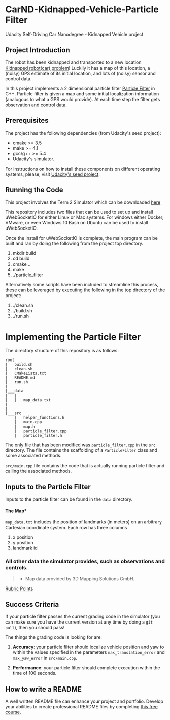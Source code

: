 # CarND-Kidnapped-Vehicle-Particle Filter
Udacity Self-Driving Car Nanodegree - Kidnapped Vehicle project

## Project Introduction
The robot has been kidnapped and transported to a new location [Kidnapped robot(car) problem](https://en.wikipedia.org/wiki/Kidnapped_robot_problem)! Luckily it has a map of this location, a (noisy) GPS estimate of its initial location, and lots of (noisy) sensor and control data.

In this project implements  a 2 dimensional particle filter [Particle Filter](https://en.wikipedia.org/wiki/Particle_filter)  in C++. Particle filter is given a map and some initial localization information (analogous to what a GPS would provide). At each time step the filter gets observation and control data.


## Prerequisites

The project has the following dependencies (from Udacity's seed project):

- cmake >= 3.5
- make >= 4.1
- gcc/g++ >= 5.4
- Udacity's simulator.

For instructions on how to install these components on different operating systems, please, visit [Udacity's seed project](https://github.com/udacity/CarND-Kidnapped-Vehicle-Project). 



## Running the Code
This project involves the Term 2 Simulator which can be downloaded [here](https://github.com/udacity/self-driving-car-sim/releases)

This repository includes two files that can be used to set up and install uWebSocketIO for either Linux or Mac systems. For windows either Docker, VMware, or even Windows 10 Bash on Ubuntu can be used to install uWebSocketIO.

Once the install for uWebSocketIO is complete, the main program can be built and ran by doing the following from the project top directory.

1. mkdir build
2. cd build
3. cmake ..
4. make
5. ./particle_filter

Alternatively some scripts have been included to streamline this process, these can be leveraged by executing the following in the top directory of the project:

1. ./clean.sh
2. ./build.sh
3. ./run.sh


# Implementing the Particle Filter
The directory structure of this repository is as follows:

```
root
|   build.sh
|   clean.sh
|   CMakeLists.txt
|   README.md
|   run.sh
|
|___data
|   |   
|   |   map_data.txt
|   
|   
|___src
    |   helper_functions.h
    |   main.cpp
    |   map.h
    |   particle_filter.cpp
    |   particle_filter.h
```

The only file that has been modified was `particle_filter.cpp` in the `src` directory. The file contains the scaffolding of a `ParticleFilter` class and some associated methods. 

`src/main.cpp` file contains the code that is actually running particle filter and calling the associated methods.

## Inputs to the Particle Filter
Inputs to the particle filter can be found in the `data` directory.

#### The Map*
`map_data.txt` includes the position of landmarks (in meters) on an arbitrary Cartesian coordinate system. Each row has three columns
1. x position
2. y position
3. landmark id

### All other data the simulator provides, such as observations and controls.

> * Map data provided by 3D Mapping Solutions GmbH.





[Rubric Points](https://review.udacity.com/#!/rubrics/1965/view)







## Success Criteria
If your particle filter passes the current grading code in the simulator (you can make sure you have the current version at any time by doing a `git pull`), then you should pass!

The things the grading code is looking for are:


1. **Accuracy**: your particle filter should localize vehicle position and yaw to within the values specified in the parameters `max_translation_error` and `max_yaw_error` in `src/main.cpp`.

2. **Performance**: your particle filter should complete execution within the time of 100 seconds.

## How to write a README
A well written README file can enhance your project and portfolio.  Develop your abilities to create professional README files by completing [this free course](https://www.udacity.com/course/writing-readmes--ud777).
